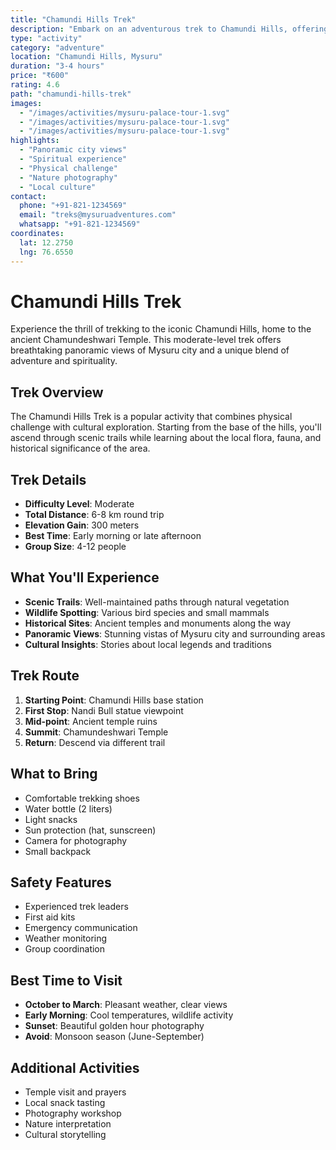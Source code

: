 ```yaml
---
title: "Chamundi Hills Trek"
description: "Embark on an adventurous trek to Chamundi Hills, offering panoramic views of Mysuru and a spiritual experience at the ancient temple."
type: "activity"
category: "adventure"
location: "Chamundi Hills, Mysuru"
duration: "3-4 hours"
price: "₹600"
rating: 4.6
path: "chamundi-hills-trek"
images:
  - "/images/activities/mysuru-palace-tour-1.svg"
  - "/images/activities/mysuru-palace-tour-1.svg"
  - "/images/activities/mysuru-palace-tour-1.svg"
highlights:
  - "Panoramic city views"
  - "Spiritual experience"
  - "Physical challenge"
  - "Nature photography"
  - "Local culture"
contact:
  phone: "+91-821-1234569"
  email: "treks@mysuruadventures.com"
  whatsapp: "+91-821-1234569"
coordinates:
  lat: 12.2750
  lng: 76.6550
---
```


# Chamundi Hills Trek

Experience the thrill of trekking to the iconic Chamundi Hills, home to the ancient Chamundeshwari Temple. This moderate-level trek offers breathtaking panoramic views of Mysuru city and a unique blend of adventure and spirituality.

## Trek Overview

The Chamundi Hills Trek is a popular activity that combines physical challenge with cultural exploration. Starting from the base of the hills, you'll ascend through scenic trails while learning about the local flora, fauna, and historical significance of the area.

## Trek Details

- **Difficulty Level**: Moderate
- **Total Distance**: 6-8 km round trip
- **Elevation Gain**: 300 meters
- **Best Time**: Early morning or late afternoon
- **Group Size**: 4-12 people

## What You'll Experience

- **Scenic Trails**: Well-maintained paths through natural vegetation
- **Wildlife Spotting**: Various bird species and small mammals
- **Historical Sites**: Ancient temples and monuments along the way
- **Panoramic Views**: Stunning vistas of Mysuru city and surrounding areas
- **Cultural Insights**: Stories about local legends and traditions

## Trek Route

1. **Starting Point**: Chamundi Hills base station
2. **First Stop**: Nandi Bull statue viewpoint
3. **Mid-point**: Ancient temple ruins
4. **Summit**: Chamundeshwari Temple
5. **Return**: Descend via different trail

## What to Bring

- Comfortable trekking shoes
- Water bottle (2 liters)
- Light snacks
- Sun protection (hat, sunscreen)
- Camera for photography
- Small backpack

## Safety Features

- Experienced trek leaders
- First aid kits
- Emergency communication
- Weather monitoring
- Group coordination

## Best Time to Visit

- **October to March**: Pleasant weather, clear views
- **Early Morning**: Cool temperatures, wildlife activity
- **Sunset**: Beautiful golden hour photography
- **Avoid**: Monsoon season (June-September)

## Additional Activities

- Temple visit and prayers
- Local snack tasting
- Photography workshop
- Nature interpretation
- Cultural storytelling
